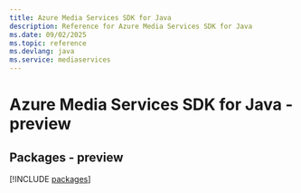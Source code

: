```yaml
---
title: Azure Media Services SDK for Java
description: Reference for Azure Media Services SDK for Java
ms.date: 09/02/2025
ms.topic: reference
ms.devlang: java
ms.service: mediaservices
---
```

# Azure Media Services SDK for Java - preview
## Packages - preview
[!INCLUDE [packages](media-services-index.md)]